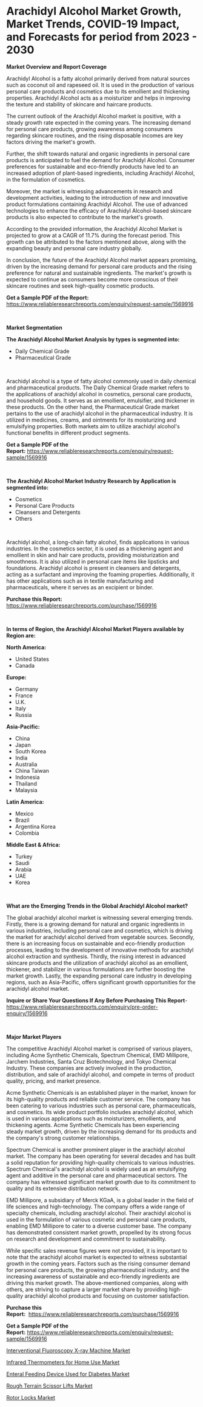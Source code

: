 <p><h1>Arachidyl Alcohol Market Growth, Market Trends, COVID-19 Impact, and Forecasts for period from 2023 - 2030</h1></p><p><strong>Market Overview and Report Coverage</strong></p>
<p><p>Arachidyl Alcohol is a fatty alcohol primarily derived from natural sources such as coconut oil and rapeseed oil. It is used in the production of various personal care products and cosmetics due to its emollient and thickening properties. Arachidyl Alcohol acts as a moisturizer and helps in improving the texture and stability of skincare and haircare products.</p><p>The current outlook of the Arachidyl Alcohol market is positive, with a steady growth rate expected in the coming years. The increasing demand for personal care products, growing awareness among consumers regarding skincare routines, and the rising disposable incomes are key factors driving the market's growth.</p><p>Further, the shift towards natural and organic ingredients in personal care products is anticipated to fuel the demand for Arachidyl Alcohol. Consumer preferences for sustainable and eco-friendly products have led to an increased adoption of plant-based ingredients, including Arachidyl Alcohol, in the formulation of cosmetics.</p><p>Moreover, the market is witnessing advancements in research and development activities, leading to the introduction of new and innovative product formulations containing Arachidyl Alcohol. The use of advanced technologies to enhance the efficacy of Arachidyl Alcohol-based skincare products is also expected to contribute to the market's growth.</p><p>According to the provided information, the Arachidyl Alcohol Market is projected to grow at a CAGR of 11.7% during the forecast period. This growth can be attributed to the factors mentioned above, along with the expanding beauty and personal care industry globally.</p><p>In conclusion, the future of the Arachidyl Alcohol market appears promising, driven by the increasing demand for personal care products and the rising preference for natural and sustainable ingredients. The market's growth is expected to continue as consumers become more conscious of their skincare routines and seek high-quality cosmetic products.</p></p>
<p><strong>Get a Sample PDF of the Report:</strong> <a href="https://www.reliableresearchreports.com/enquiry/request-sample/1569916">https://www.reliableresearchreports.com/enquiry/request-sample/1569916</a></p>
<p>&nbsp;</p>
<p><strong>Market Segmentation</strong></p>
<p><strong>The Arachidyl Alcohol Market Analysis by types is segmented into:</strong></p>
<p><ul><li>Daily Chemical Grade</li><li>Pharmaceutical Grade</li></ul></p>
<p>&nbsp;</p>
<p><p>Arachidyl alcohol is a type of fatty alcohol commonly used in daily chemical and pharmaceutical products. The Daily Chemical Grade market refers to the applications of arachidyl alcohol in cosmetics, personal care products, and household goods. It serves as an emollient, emulsifier, and thickener in these products. On the other hand, the Pharmaceutical Grade market pertains to the use of arachidyl alcohol in the pharmaceutical industry. It is utilized in medicines, creams, and ointments for its moisturizing and emulsifying properties. Both markets aim to utilize arachidyl alcohol's functional benefits in different product segments.</p></p>
<p><strong>Get a Sample PDF of the Report:</strong>&nbsp;<a href="https://www.reliableresearchreports.com/enquiry/request-sample/1569916">https://www.reliableresearchreports.com/enquiry/request-sample/1569916</a></p>
<p>&nbsp;</p>
<p><strong>The Arachidyl Alcohol Market Industry Research by Application is segmented into:</strong></p>
<p><ul><li>Cosmetics</li><li>Personal Care Products</li><li>Cleansers and Detergents</li><li>Others</li></ul></p>
<p>&nbsp;</p>
<p><p>Arachidyl alcohol, a long-chain fatty alcohol, finds applications in various industries. In the cosmetics sector, it is used as a thickening agent and emollient in skin and hair care products, providing moisturization and smoothness. It is also utilized in personal care items like lipsticks and foundations. Arachidyl alcohol is present in cleansers and detergents, acting as a surfactant and improving the foaming properties. Additionally, it has other applications such as in textile manufacturing and pharmaceuticals, where it serves as an excipient or binder.</p></p>
<p><strong>Purchase this Report:</strong>&nbsp; <a href="https://www.reliableresearchreports.com/purchase/1569916">https://www.reliableresearchreports.com/purchase/1569916</a></p>
<p>&nbsp;</p>
<p><strong>In terms of Region, the Arachidyl Alcohol Market Players available by Region are:</strong></p>
<p>
    <p> <strong> North America: </strong>
        <ul>
            <li>United States</li>
            <li>Canada</li>
        </ul>
        </p> 
    <p> <strong> Europe: </strong>
        <ul>
            <li>Germany</li>
            <li>France</li>
            <li>U.K.</li>
            <li>Italy</li>
            <li>Russia</li>
        </ul>
        </p> 
    <p> <strong> Asia-Pacific: </strong>
        <ul>
            <li>China</li>
            <li>Japan</li>
            <li>South Korea</li>
            <li>India</li>
            <li>Australia</li>
            <li>China Taiwan</li>
            <li>Indonesia</li>
            <li>Thailand</li>
            <li>Malaysia</li>
        </ul>
        </p> 
    <p> <strong> Latin America: </strong>
        <ul>
            <li>Mexico</li>
            <li>Brazil</li>
            <li>Argentina Korea</li>
            <li>Colombia</li>
        </ul>
        </p> 
    <p> <strong> Middle East & Africa: </strong>
        <ul>
            <li>Turkey</li>
            <li>Saudi</li>
            <li>Arabia</li>
            <li>UAE</li>
            <li>Korea</li>
        </ul>
    </p>
    </p>
<p>&nbsp;</p>
<p><strong>What are the Emerging Trends in the Global Arachidyl Alcohol market?</strong></p>
<p><p>The global arachidyl alcohol market is witnessing several emerging trends. Firstly, there is a growing demand for natural and organic ingredients in various industries, including personal care and cosmetics, which is driving the market for arachidyl alcohol derived from vegetable sources. Secondly, there is an increasing focus on sustainable and eco-friendly production processes, leading to the development of innovative methods for arachidyl alcohol extraction and synthesis. Thirdly, the rising interest in advanced skincare products and the utilization of arachidyl alcohol as an emollient, thickener, and stabilizer in various formulations are further boosting the market growth. Lastly, the expanding personal care industry in developing regions, such as Asia-Pacific, offers significant growth opportunities for the arachidyl alcohol market.</p></p>
<p><strong>Inquire or Share Your Questions If Any Before Purchasing This Report</strong>- <a href="https://www.reliableresearchreports.com/enquiry/pre-order-enquiry/1569916">https://www.reliableresearchreports.com/enquiry/pre-order-enquiry/1569916</a></p>
<p>&nbsp;</p>
<p><strong>Major Market Players</strong></p>
<p><p>The competitive Arachidyl Alcohol market is comprised of various players, including Acme Synthetic Chemicals, Spectrum Chemical, EMD Millipore, Jarchem Industries, Santa Cruz Biotechnology, and Tokyo Chemical Industry. These companies are actively involved in the production, distribution, and sale of arachidyl alcohol, and compete in terms of product quality, pricing, and market presence.</p><p>Acme Synthetic Chemicals is an established player in the market, known for its high-quality products and reliable customer service. The company has been catering to various industries such as personal care, pharmaceuticals, and cosmetics. Its wide product portfolio includes arachidyl alcohol, which is used in various applications such as moisturizers, emollients, and thickening agents. Acme Synthetic Chemicals has been experiencing steady market growth, driven by the increasing demand for its products and the company's strong customer relationships.</p><p>Spectrum Chemical is another prominent player in the arachidyl alcohol market. The company has been operating for several decades and has built a solid reputation for providing high-quality chemicals to various industries. Spectrum Chemical's arachidyl alcohol is widely used as an emulsifying agent and additive in the personal care and pharmaceutical sectors. The company has witnessed significant market growth due to its commitment to quality and its extensive distribution network.</p><p>EMD Millipore, a subsidiary of Merck KGaA, is a global leader in the field of life sciences and high-technology. The company offers a wide range of specialty chemicals, including arachidyl alcohol. Their arachidyl alcohol is used in the formulation of various cosmetic and personal care products, enabling EMD Millipore to cater to a diverse customer base. The company has demonstrated consistent market growth, propelled by its strong focus on research and development and commitment to sustainability.</p><p>While specific sales revenue figures were not provided, it is important to note that the arachidyl alcohol market is expected to witness substantial growth in the coming years. Factors such as the rising consumer demand for personal care products, the growing pharmaceutical industry, and the increasing awareness of sustainable and eco-friendly ingredients are driving this market growth. The above-mentioned companies, along with others, are striving to capture a larger market share by providing high-quality arachidyl alcohol products and focusing on customer satisfaction.</p></p>
<p><strong>Purchase this Report:</strong>&nbsp;&nbsp;<a href="https://www.reliableresearchreports.com/purchase/1569916">https://www.reliableresearchreports.com/purchase/1569916</a></p>
<p></p>
<p><strong>Get a Sample PDF of the Report:</strong>&nbsp;<a href="https://www.reliableresearchreports.com/enquiry/request-sample/1569916">https://www.reliableresearchreports.com/enquiry/request-sample/1569916</a></p>
<p><p><a href="https://www.linkedin.com/pulse/interventional-fluoroscopy-x-ray-machine-market-research-report-r70de/">Interventional Fluoroscopy X-ray Machine Market</a></p><p><a href="https://medium.com/@ardithlynch1906/decoding-infrared-thermometers-for-home-use-market-metrics-market-share-trends-and-growth-293c784b7e59">Infrared Thermometers for Home Use Market</a></p><p><a href="https://medium.com/@clayreinger/enteral-feeding-device-used-for-diabetes-market-insight-market-trends-growth-forecasted-from-430361d86894">Enteral Feeding Device Used for Diabetes Market</a></p><p><a href="https://github.com/rahu1503/Market-Research-Report-List-1/blob/main/rough-terrain-scissor-lifts-market.md">Rough Terrain Scissor Lifts Market</a></p><p><a href="https://github.com/gshchiplitsov/Market-Research-Report-List-1/blob/main/rotor-locks-market.md">Rotor Locks Market</a></p></p>